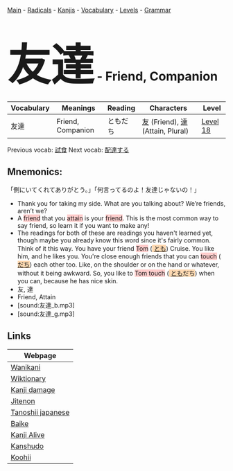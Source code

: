 <style> bigfont {font-size: 100px}</style>
[Main](../README.md) -
[Radicals](../radicals.md) -
[Kanjis](../kanjis.md) -
[Vocabulary](../vocabulary.md) -
[Levels](../levels.md) -
[Grammar](../grammar.md)
# <bigfont> 友達</bigfont> - Friend, Companion 

| Vocabulary | Meanings | Reading | Characters | Level |
| --- | --- | --- | --- | --- |
| 友達 | Friend, Companion | ともだち |  [友](../kanjis/友.md) (Friend), [達](../kanjis/達.md) (Attain, Plural) | [Level 18](../levels/wk_level18.md) |

Previous vocab: [試食](試食.md) Next vocab: [配達する](配達する.md) 

## Mnemonics:
「側にいてくれてありがとう。」「何言ってるのよ！友達じゃないの！」
* Thank you for taking my side. What are you talking about? We’re friends, aren’t we?
* A <span style="background-color:#ffcccb"> friend</span> that you <span style="background-color:#ffcccb"> attain</span> is your <span style="background-color:#ffcccb"> friend</span>. This is the most common way to say friend, so learn it if you want to make any!
* The readings for both of these are readings you haven't learned yet, though maybe you already know this word since it's fairly common. Think of it this way. You have your friend <span style="background-color:#ffcccb"> Tom</span> (<span style="background-color:#fed8b1"> [とも](https://jisho.org/search/とも)</span>) Cruise. You like him, and he likes you. You're close enough friends that you can <span style="background-color:#ffcccb"> touch</span> (<span style="background-color:#fed8b1"> [だち](https://jisho.org/search/だち)</span>) each other too. Like, on the shoulder or on the hand or whatever, without it being awkward. So, you like to <span style="background-color:#ffcccb"> Tom touch</span> (<span style="background-color:#fed8b1"> [とも](https://jisho.org/search/とも)だち</span>) when you can, because he has nice skin.
* 友, 達
* Friend, Attain
* [sound:友達_b.mp3]
* [sound:友達_g.mp3]


## Links 

| Webpage |
| --- |
| [Wanikani          ](https://www.wanikani.com/kanji/友達) |
| [Wiktionary        ](https://en.wiktionary.org/wiki/友達) |
| [Kanji damage      ](http://www.kanjidamage.com/kanji/search?utf8=✓&q=友達) |
| [Jitenon           ](https://jitenon.com/kanji/友達) |
| [Tanoshii japanese ](https://www.tanoshiijapanese.com/dictionary/kanji.cfm?k=友達) |
| [Baike             ](https://baike.baidu.com/item/友達) |
| [Kanji Alive       ](https://app.kanjialive.com/友達) |
| [Kanshudo          ](https://www.kanshudo.com/searchmn?q=友達) |
| [Koohii            ](https://kanji.koohii.com/study/kanji/友達) |
